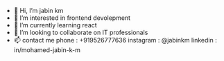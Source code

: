 - 👋 Hi, I’m jabin km
- 👀 I’m interested in frontend devolepment
- 🌱 I’m currently learning react
- 💞️ I’m looking to collaborate on IT professionals
- 📫 contact me
        phone : +919526777636
        instagram : @jabinkm
        linkedin : in/mohamed-jabin-k-m

<!---
jabinkm/jabinkm is a ✨ special ✨ repository because its `README.md` (this file) appears on your GitHub profile.
You can click the Preview link to take a look at your changes.
--->
